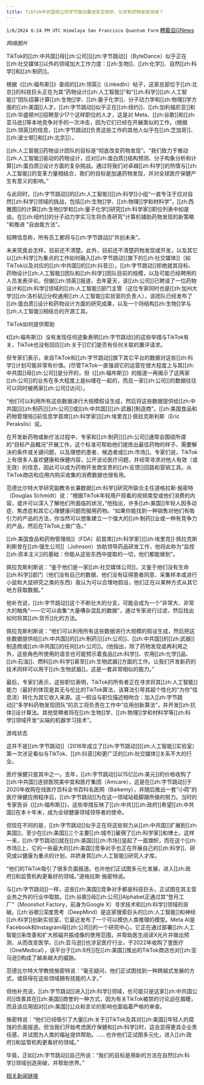 ```yaml
---
title: TikTok中共国母公司字节跳动要进军生物学、化学和药物发现领域？
---
```

`1/8/2024 6:24 PM UTC Himalaya San Francisco Quantum Farm` [轉載自GNews](https://gnews.org/articles/2197915)

*网络图片*

TikTok的[[zh:中共国]]母[[zh:公司]][[zh:字节跳动]]（ByteDance）似乎正在[[zh:社交媒体]]以外的领域加大工作力度：[[zh:生物]]、[[zh:化学]]、自然[[zh:科学]]和[[zh:制药]]。

根据《[[zh:福布斯]]》查阅的[[zh:领英]]（LinkedIn）帖子，这家总部位于[[zh:北京]]的科技巨头正在为其“药物设计[[zh:人工智能]]”和“[[zh:科学]][[zh:人工智能]]”团队招募计算[[zh:生物]]学、[[zh:量子化学]]、分子动力学和[[zh:物理]]学方面的[[zh:美国]]人才。[[zh:字节跳动]]似乎正在[[zh:纽约]]、[[zh:加利福尼亚]]和[[zh:华盛顿州]]招聘至少17个这样职位的人才，这是对 Meta、[[zh:谷歌]]和[[zh:亚马逊]]等本地竞争对手的一次冲击，因为它们已经在开展类似的工作。(根据[[zh:领英]]的信息，[[zh:字节跳动]]负责这些工作的其他人似乎在[[zh:芝加哥]]、[[zh:波士顿]]和[[zh:北京]]）。

[[zh:人工智能]]药物设计团队的目标是“彻底改变药物发现”。“我们致力于推动[[zh:人工智能]]驱动的药物设计，应对[[zh:蛋白质]]结构预测、分子构象分析和计算[[zh:蛋白质]]设计方面的复杂挑战。通过将我们对卓越[[zh:科学]]的热情与[[zh:人工智能]]的变革力量相结合，我们的目标是加速药物发现，并对全球医疗保健产生有意义的影响。”

与此同时，[[zh:字节跳动]]的[[zh:人工智能]][[zh:科学]]小组“一直专注于应对自然[[zh:科学]]领域的挑战，包括[[zh:生物]]学、[[zh:物理]]学和材料学”，[[zh:西雅图]]的计算[[zh:生物]]学和[[zh:量子化学]]研究[[zh:科学家]]职位列表中如是说。在[[zh:纽约]]的分子动力学实习生将负责研究“计算机辅助药物发现的新策略 "和推进 "自由能方法”。

招聘信息称，所有员工都将与[[zh:字节跳动]]“共创未来”。

未来究竟会怎样，目前还不清楚。此外，目前还不清楚药物发现或开发，以及其它以[[zh:科学]]为重点的工作如何融入[[zh:字节跳动]]旗下的[[zh:社交媒体]]（如TikTok以及对应的[[zh:中共国]]的[[zh:抖音]]）。[[zh:字节跳动]]拒绝就其目标、药物设计[[zh:人工智能]]团队和[[zh:科学]]团队目前的规模，以及可能已经聘用的人员发表评论。但据[[zh:领英]]报道，去年夏天，该[[zh:公司]]已聘请了一位药物设计和[[zh:科学]]领域的[[zh:人工智能]]部门主管（这位专家同时也是[[zh:加州大学]][[zh:洛杉矶]]分校通用[[zh:人工智能]]实验室的负责人），该团队已经发布了[[zh:蛋白质]]设计和药物设计方面的研究成果，以及一个将结构[[zh:生物]]学与[[zh:人工智能]]相结合的开源工具。

TikTok如何提供帮助

《[[zh:福布斯]]》没有发现任何迹象表明[[zh:字节跳动]]的这些举措与TikTok有关，TikTok也没有回应[[zh:关于]]它们是否有任何关联的置评请求。

但专家们表示，来自TikTok和[[zh:字节跳动]]旗下其它平台的数据对这些[[zh:科学]]计划可能非常有价值。(尽管TikTok一直强调它的运营在很大程度上与其[[zh:中共国]]母[[zh:公司]]是分开的，但《[[zh:福布斯]]》的报道一再揭示了这两家[[zh:公司]]的业务在多大程度上是纠缠在一起的，而且一家[[zh:公司]]的数据往往可以同时被两家[[zh:公司]]访问）。

“他们可以利用所有这些数据进行大规模假设生成，然后将这些数据提供给[[zh:中共国]][[zh:制药]][[zh:公司]]或[[zh:中共国]][[zh:武器]]制造商”。[[zh:美国食品和药物管理局]]前信息学首席[[zh:科学家]][[zh:埃里克]]·佩拉克斯利斯（Eric Perakslis）说。

在开发新药物或新疗法过程中，专家和[[zh:制药]][[zh:公司]]通常会围绕所谓的“目标产品概况”开展工作，这个标准可帮助他们提炼出最佳药物的样子、需要解决的条件或关键问题，以及理想的患者、候选者或[[zh:市场]]。专家们说，TikTok上有很多人喜欢健康和保健内容，公开谈论医疗问题，并经常寻求对他人有效（或无效）的信息，因此可以成为药物开发商宝贵的[[zh:反馈]]回路和营销工具。从TikTok商店和应用内购买收集的消费数据也很有用。

范德比尔特大学研究副教务长兼数据[[zh:科学]]研究所联合主任道格拉斯·施密特（Douglas Schmidt）说：“根据TikTok年轻用户观看的视频类型或他们消费的内容，或许可以深入了解他们所面临的状况，”他指出，许多[[zh:美国]]年轻人因多动症、焦虑症和其它心理健康问题而服用药物。“如果你能找到一种销售对他们有吸引力的产品的方法，你当然可以想象建立一个强大的[[zh:制药]]业或一种有竞争力的产品，然后在TikTok上做广告。”

[[zh:美国食品和药物管理局]]（FDA）前首席[[zh:科学家]][[zh:埃里克]]·佩拉克斯利斯曾在[[zh:强生公司]]（Johnson）协助领导药品研发工作，他将此称为“监控[[zh:资本主义]]的基础：你能从这些东西中提取的一切，他们都能做到”。

佩拉克斯利斯说：“鉴于他们是一家[[zh:社交媒体公司]]，又鉴于他们没有生命[[zh:科学]]部门（他们没有自己的数据，他们没有征得患者同意、采集样本或进行小鼠和大鼠研究之类的东西）我认为可以合理地假设，他们正在以某种方式从其它地方获取数据。”

他补充说，[[zh:字节跳动]]这个不断壮大的分支，可能会成为一个“非常大、非常大的触角”——它可以收集“大量嘈杂混乱的数据”，通过专家进行过滤，然后找出如何将其[[zh:货币]]化的方法。

佩拉克斯利斯说：“他们可以利用所有这些数据进行大规模的假设生成，然后把这些数据提供给[[zh:中共国]]的[[zh:制药]][[zh:公司]]、[[zh:中共国]]的[[zh:武器]]制造商或[[zh:中共国]]的任何[[zh:公司]]。(他指出，除了药物发现或再利用之外，这些角色所使用的语言也可能预示着食品[[zh:科学]]、农用[[zh:化学]]品、[[zh:石油]]、燃料[[zh:科学]]甚至[[zh:生物武器]]方面的工作。让我们开发新药的技术同样可以用于[[zh:生物武器]]。这是一套非常相似的能力。”

最后，专家们表示，这些职位表明，TikTok的所有者正在寻求将其[[zh:人工智能]]能力（最好的体现是其无与伦比的TikTok算法，该算法引导其超个性化的“为你”信息流）转化为其它收入来源。这一假设与职位描述相吻合：加入[[zh:字节跳动]]“多学科药物发现团队”的员工将负责在工作中“应用创新算法”，并开发[[zh:抗体]]设计算法。其他受聘者将在[[zh:生物]]学、[[zh:物理]]学和材料学等[[zh:科学]]领域开发“尖端的机器学习技术”。

游戏状态

这并不是[[zh:字节跳动]]（2016年成立了[[zh:字节跳动]][[zh:人工智能]]实验室）第一次涉足看似与TikTok、[[zh:抖音]]和更广泛的[[zh:社交媒体]]关系不大的行业。

医疗保健只是其中之一。去年，[[zh:字节跳动]]以15亿[[zh:美元]]的价格收购了[[zh:中共国]]连锁医院美中宜和医疗集团（Amcare），这是在[[zh:字节跳动]]于2020年收购在线医疗百科全书百科名医网（Baikemy），并随后推出一套“小荷”的医疗保健应用程序后，[[zh:字节跳动]]为在这一领域站稳脚跟所做的努力。当时的专家告诉《[[zh:福布斯]]》，这些举措反映了[[zh:中共]][[zh:政府]]希望[[zh:中共国]]在本十年末，成为全球健康领域领导者的使命。

但现在不同的是，[[zh:字节跳动]]似乎正在将这些努力从[[zh:中共国]]扩展到[[zh:美国]]，至少在[[zh:美国]]三个主要[[zh:城市]]雇佣了[[zh:科学家]]和博士。这样一来，[[zh:字节跳动]]就在[[zh:美国]][[zh:市场]]竖起了一面旗帜，而在这个[[zh:市场]]上，它的一些最大的[[zh:美国]]竞争对手也正在开展自己的[[zh:科学]]、研究或以健康为重点的计划，并跻身其[[zh:人工智能]]研究人才库。

“他们的TikTok吸引了很多负面报道。也许他们正试图多元化发展，进入[[zh:政府]]和监管机构更看好的领域。”道格拉斯·施密特说。

与[[zh:字节跳动]]一样，这些[[zh:美国]]竞争对手都是科技巨头，正试图在其主营业务之外的行业中取胜。[[zh:谷歌]]母[[zh:公司]]Alphabet正通过其“登月工厂”（Moonshot Factory，前身为Google X）寻求技术和[[zh:科学]]领域的突破。[[zh:谷歌]]深度思考（DeepMind）是这家搜索巨头的[[zh:人工智能]]和神经[[zh:科学]]创新实验室，它最近发布了一个可以模仿人类推理的模型。Meta AI是Facebook和Instagram母[[zh:公司]]的一个研究中心，它正在通过部署[[zh:人工智能]]来改善和扩大核磁共振成像的使用范围，并帮助医生阅读X光片并做出预测，从而改变医学。[[zh:亚马逊]]也涉足医疗行业，于2022年收购了壹医疗（OneMedical），该平台于[[zh:9月]]在[[zh:美国]]推出的TikTok商店也对[[zh:亚马逊]]构成了越来越大的威胁。

范德比尔特大学教授施密特说：“毫无疑问，他们正试图找到一种跨越式发展的方式，或获得在这些领域拥有技能的人才。”

但他补充说，[[zh:字节跳动]]进入[[zh:科学]]领域，也可能只是这家[[zh:中共国公司]]改善其在[[zh:美国]]商誉的一种方式，因为有关TikTok被禁的讨论迫在眉睫，而且该应用因对[[zh:美国]]公众和言论的影响也面临着严格的审查。

施密特说：“他们已经吸引了大量[[zh:关于]]TikTok及其对[[zh:美国]]年轻人的腐蚀的负面报道。但当我们开始考虑医疗保健和[[zh:科学]]时，这会显得更具企业责任感，并试图为人类的福祉提供帮助。……也许他们正试图多元化，进入[[zh:政府]]和监管机构更看好的领域。”

毕竟，正如[[zh:字节跳动]]自己所说：“我们的目标是用新的方法在自然[[zh:科学]]领域创造突破，并帮助世界。”


[相关新闻链接](https://www.forbes.com/sites/alexandralevine/2024/01/02/tiktok-bytedance-pharmaceuticals-drug-discovery-science-biology-chemistry-ai-china/?sh=3a12a9465087)
